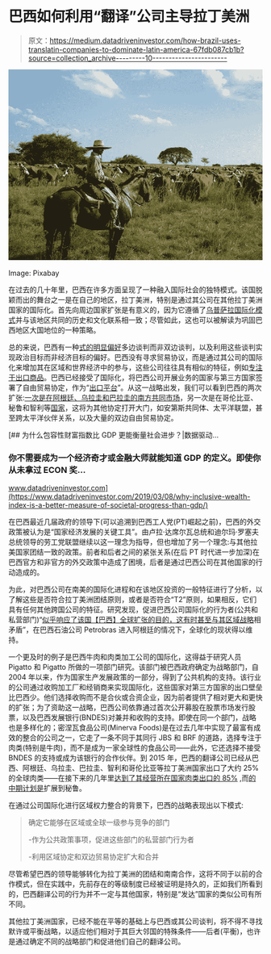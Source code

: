# 巴西如何利用“翻译”公司主导拉丁美洲

> 原文：<https://medium.datadriveninvestor.com/how-brazil-uses-translatin-companies-to-dominate-latin-america-67fdb087cb1b?source=collection_archive---------10----------------------->

![](img/ec2920201d9d369fab1fb64c3e73aba6.png)

Image: Pixabay

在过去的几十年里，巴西在许多方面呈现了一种融入国际社会的独特模式。该国脱颖而出的舞台之一是在自己的地区，拉丁美洲，特别是通过其公司在其他拉丁美洲国家的国际化。首先向周边国家扩张是有意义的，因为它遵循了[乌普萨拉国际化模式](http://www.digitpro.co.uk/2012/06/21/the-uppsala-internationalization-model-and-its-limitation-in-the-new-era/)并与该地区共同的历史和文化联系相一致；尽管如此，这也可以被解读为巩固巴西地区大国地位的一种策略。

总的来说，巴西有一种[式的明显偏好](https://www.academia.edu/34343857/Colombia_y_Brasil_socios_estrat%C3%A9gicos_en_la_construcci%C3%B3n_de_Suram%C3%A9rica)多边谈判而非双边谈判，以及利用这些谈判实现政治目标而非经济目标的偏好。巴西没有寻求贸易协议，而是通过其公司的国际化来增加其在区域和世界经济中的参与，这些公司往往具有相似的特征，例如[专注于出口商品](http://sociedadyeconomia.univalle.edu.co/index.php/sociedad_y_economia/%20article%20/view%20/4025)。巴西已经接受了国际化，将巴西公司开展业务的国家与第三方国家签署了自由贸易协定，作为“[出口平台](https://www.academia.edu/34343857/Colombia_y_Brasil_socios_estrat%C3%A9gicos_en_la_construcci%C3%B3n_de_Suram%C3%A9rica)”。从这一战略出发，我们可以看到巴西的两次扩张:[一次是在阿根廷、乌拉圭和巴拉圭的南方共同市场](http://publicaciones.eafit.edu.co/index.php/rni/article/download/997/898/)，另一次是在哥伦比亚、秘鲁和智利等[国家](http://www.economiaynegocios.cl/noticias/noticias.asp?id=565901)，这将为其他协定打开大门，如安第斯共同体、太平洋联盟，甚至跨太平洋伙伴关系，以及大量的双边自由贸易协定。

[](https://www.datadriveninvestor.com/2019/03/08/why-inclusive-wealth-index-is-a-better-measure-of-societal-progress-than-gdp/) [## 为什么包容性财富指数比 GDP 更能衡量社会进步？|数据驱动…

### 你不需要成为一个经济奇才或金融大师就能知道 GDP 的定义。即使你从未拿过 ECON 奖…

www.datadriveninvestor.com](https://www.datadriveninvestor.com/2019/03/08/why-inclusive-wealth-index-is-a-better-measure-of-societal-progress-than-gdp/) 

在巴西最近几届政府的领导下(可以追溯到巴西工人党(PT)崛起之前)，巴西的外交政策被认为是“国家经济发展的关键工具”。由卢拉·达席尔瓦总统和迪尔玛·罗塞夫总统领导的劳工党联盟继续以这一理念为指导，但也增加了另一个理念:与其他拉美国家团结一致的政策。前者和后者之间的紧张关系(在后 PT 时代进一步加深)在巴西官方和非官方的外交政策中造成了困境，后者是通过巴西公司在其他国家的行动造成的。

为此，对巴西公司在南美的国际化进程和在该地区投资的一般特征进行了分析，以了解这些是否符合拉丁美洲团结原则，或者是否符合“T2”原则，如果相反，它们具有任何其他跨国公司的特征。研究发现，促进巴西公司国际化的行为者(公共和私营部门)“[似乎响应了该国【巴西】全球扩张的目的，这有时甚至与其区域战略](http://sociedadyeconomia.univalle.edu.co/index.php/sociedad_y_economia/%20article%20/view%20/4025)相矛盾”，在巴西石油公司 Petrobras 进入阿根廷的情况下，全球化的现状得以维持。

一个更及时的例子是巴西牛肉和肉类加工公司的国际化，这得益于研究人员 Pigatto 和 Pigatto 所做的一项部门研究。该部门被巴西政府确定为战略部门，自 2004 年以来，作为国家生产发展政策的一部分，得到了公共机构的支持。该行业的公司通过收购加工厂和经销商来实现国际化，这些国家对第三方国家的出口壁垒比巴西少。他们选择收购而不是合伙或合资企业，因为前者提供了相对更大和更快的扩张；为了资助这一战略，巴西公司依靠通过首次公开募股在股票市场发行股票，以及巴西发展银行(BNDES)对兼并和收购的支持。即使在同一个部门，战略也是多样化的；密涅瓦食品公司(Minerva Foods)是在过去几年中实现了最富有成效的整合的公司之一，它走了一条不同于其同行 JBS 和 BRF 的道路，选择专注于肉类(特别是牛肉)，而不是成为一家全球性的食品公司——此外，它还选择不接受 BNDES 的支持或成为该银行的合作伙伴。到 2015 年，巴西的翻译公司已经从巴西、阿根廷、乌拉圭、巴拉圭、智利和哥伦比亚等拉丁美洲国家出口了大约 25%的全球肉类——在接下来的几年里[达到了其经营所在国家肉类出口的 85%](https://www.eltiempo.com/economia/empresas/minerva-foods-operacion-en-colombia-206464) ,而[的中期计划是](http://www.economiaynegocios.cl/noticias/noticias.asp?id=565901)扩展到秘鲁。

在通过公司国际化进行区域权力整合的背景下，巴西的战略表现出以下模式:

> 确定它能够在区域或全球一级参与竞争的部门
> 
> -作为公共政策事项，促进这些部门的私营部门行为者
> 
> -利用区域协定和双边贸易协定扩大和合并

尽管希望巴西的领导能够转化为拉丁美洲的团结和南南合作，这将不同于以前的合作模式，但在实践中，先前存在的等级制度已经被证明是持久的，正如我们所看到的，巴西翻译公司的行为并不一定与其他国家，特别是“发达”国家的类似公司有所不同。

其他拉丁美洲国家，已经不能在平等的基础上与巴西或其公司谈判，将不得不寻找默许或平衡战略，以适应他们相对于其巨大邻国的特殊条件——后者(平衡)，也许是通过确定不同的战略部门和促进他们自己的翻译公司。